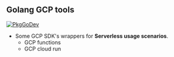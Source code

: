 
## Golang GCP tools

[![PkgGoDev](https://pkg.go.dev/badge/haoxins/gcp)](https://pkg.go.dev/haoxins/gcp)

* Some GCP SDK's wrappers for **Serverless usage scenarios**.
  - GCP functions
  - GCP cloud run
